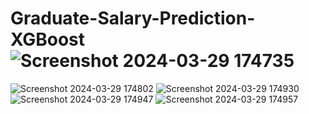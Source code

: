 # Graduate-Salary-Prediction-XGBoost![Screenshot 2024-03-29 174735](https://github.com/RahulSharma23b/Graduate-Salary-Prediction-XGBoost/assets/92786939/7d85f608-afff-4bbf-beab-f89463e05104)
![Screenshot 2024-03-29 174802](https://github.com/RahulSharma23b/Graduate-Salary-Prediction-XGBoost/assets/92786939/d1922d09-8f3d-441d-831e-15b1f070cb0b)
![Screenshot 2024-03-29 174930](https://github.com/RahulSharma23b/Graduate-Salary-Prediction-XGBoost/assets/92786939/98d12e88-48d4-4d2c-85d8-79b936c8a131)
![Screenshot 2024-03-29 174947](https://github.com/RahulSharma23b/Graduate-Salary-Prediction-XGBoost/assets/92786939/9e57ec67-1337-42a5-85ab-e15f72991b89)
![Screenshot 2024-03-29 174957](https://github.com/RahulSharma23b/Graduate-Salary-Prediction-XGBoost/assets/92786939/50d3b21b-9177-4910-889b-4e8d441ca307)
